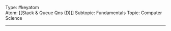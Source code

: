 Type: #keyatom  
Atom: [[Stack & Queue Qns (D)]]
Subtopic: Fundamentals
Topic: Computer Science

----
